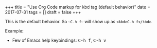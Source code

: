 +++
title = "Use Org Code markup for kbd tag (default behavior)"
date = 2017-07-31
tags = []
draft = false
+++

This is the default behavior. So `~C-h f~` will show up as `<kbd>C-h
f</kbd>`.

Example:

-   Few of Emacs help keybindings: <kbd>C-h f</kbd>, <kbd>C-h v</kbd>
